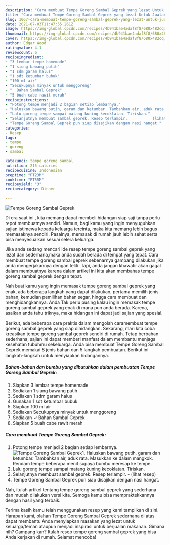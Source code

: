 ```yaml
---
description: "Cara membuat Tempe Goreng Sambal Geprek yang lezat Untuk Jualan"
title: "Cara membuat Tempe Goreng Sambal Geprek yang lezat Untuk Jualan"
slug: 1067-cara-membuat-tempe-goreng-sambal-geprek-yang-lezat-untuk-jualan
date: 2021-07-03T11:47:55.261Z
image: https://img-global.cpcdn.com/recipes/4b941bae4adaf8f8/680x482cq70/tempe-goreng-sambal-geprek-foto-resep-utama.jpg
thumbnail: https://img-global.cpcdn.com/recipes/4b941bae4adaf8f8/680x482cq70/tempe-goreng-sambal-geprek-foto-resep-utama.jpg
cover: https://img-global.cpcdn.com/recipes/4b941bae4adaf8f8/680x482cq70/tempe-goreng-sambal-geprek-foto-resep-utama.jpg
author: Edgar Wood
ratingvalue: 4.1
reviewcount: 6
recipeingredient:
- "3 lembar tempe homemade"
- "1 siung bawang putih"
- "1 sdm garam halus"
- "1 sdt ketumbar bubuk"
- "100 ml air"
- "Secukupnya minyak untuk menggoreng"
- "  Bahan Sambal Geprek"
- "5 buah cabe rawit merah"
recipeinstructions:
- "Potong tempe menjadi 2 bagian setiap lembarnya."
- "Haluskan bawang putih, garam dan ketumbar. Tambahkan air, aduk rata. Masukkan ke dalam mangkok. Rendam tempe beberapa menit supaya bumbu meresap ke tempe."
- "Lalu goreng tempe sampai matang kuning kecoklatan. Tiriskan."
- "Selanjutnya membuat sambal geprek. Resep terlampir.           (lihat resep)"
- "Tempe Goreng Sambal Geprek pun siap disajikan dengan nasi hangat."
categories:
- Resep
tags:
- tempe
- goreng
- sambal

katakunci: tempe goreng sambal 
nutrition: 215 calories
recipecuisine: Indonesian
preptime: "PT23M"
cooktime: "PT55M"
recipeyield: "3"
recipecategory: Dinner

---
```



![Tempe Goreng Sambal Geprek](https://img-global.cpcdn.com/recipes/4b941bae4adaf8f8/680x482cq70/tempe-goreng-sambal-geprek-foto-resep-utama.jpg)

Di era  saat ini , kita memang dapat membeli hidangan siap saji tanpa perlu repot membuatnya sendiri. Namun, bagi kamu yang ingin menyuguhkan sajian istimewa kepada keluarga tercinta, maka kita memang lebih bagus memasaknya sendiri. Pasalnya, memasak di rumah jauh lebih sehat serta bisa menyesuaikan sesuai selera keluarga.

Jika anda sedang mencari ide resep tempe goreng sambal geprek yang lezat dan sederhana,maka anda sudah berada di tempat yang tepat. Cara membuat tempe goreng sambal geprek  sebenarnya gampang dilakukan jika anda mengerjakannya dengan teliti. Tapi, anda jangan khawatir akan gagal dalam membuatnya 
karena dalam artikel ini kita akan membahas tempe goreng sambal geprek dengan tepat.  



Nah buat kamu yang ingin memasak tempe goreng sambal geprek yang enak, ada beberapa langkah yang dapat dilakukan, pertama memilih jenis bahan, kemudian pemilihan bahan segar, hingga cara membuat dan menghidangkannya. Anda Tak perlu pusing kalau ingin memasak tempe goreng sambal geprek yang enak di mana pun anda berada. Karena, asalkan anda  tahu triknya, maka hidangan ini dapat jadi sajian yang spesial.

Berikut, ada beberapa cara praktis  dalam mengolah caramembuat tempe goreng sambal geprek yang siap dihidangkan. Sekarang, mari kita coba kreasikan tempe goreng sambal geprek sendiri di rumah. Tetap berbahan sederhana, sajian ini dapat memberi manfaat dalam membantu menjaga kesehatan tubuhmu sekeluarga. Anda bisa membuat Tempe Goreng Sambal Geprek memakai 8 jenis bahan dan 5 langkah pembuatan. Berikut ini langkah-langkah untuk menyiapkan hidangannya.

<!--inarticleads1-->

##### Bahan-bahan dan bumbu yang dibutuhkan dalam pembuatan Tempe Goreng Sambal Geprek:

1. Siapkan 3 lembar tempe homemade
1. Sediakan 1 siung bawang putih
1. Sediakan 1 sdm garam halus
1. Gunakan 1 sdt ketumbar bubuk
1. Siapkan 100 ml air
1. Sediakan Secukupnya minyak untuk menggoreng
1. Sediakan  ✓ Bahan Sambal Geprek
1. Siapkan 5 buah cabe rawit merah




<!--inarticleads2-->

##### Cara membuat Tempe Goreng Sambal Geprek:

1. Potong tempe menjadi 2 bagian setiap lembarnya.
<img src="https://img-global.cpcdn.com/steps/7d2bef83572c1cba/160x128cq70/tempe-goreng-sambal-geprek-langkah-memasak-1-foto.jpg" alt="Tempe Goreng Sambal Geprek">1. Haluskan bawang putih, garam dan ketumbar. Tambahkan air, aduk rata. Masukkan ke dalam mangkok. Rendam tempe beberapa menit supaya bumbu meresap ke tempe.
1. Lalu goreng tempe sampai matang kuning kecoklatan. Tiriskan.
1. Selanjutnya membuat sambal geprek. Resep terlampir. -           (lihat resep)
1. Tempe Goreng Sambal Geprek pun siap disajikan dengan nasi hangat.




Nah, itulah artikel tentang  tempe goreng sambal geprek  yang sederhana dan mudah dilakukan versi kita. Semoga kamu bisa mempraktekkannya dengan hasil yang terbaik. 

Terima kasih kamu telah menggunakan resep yang kami tampilkan di sini. Harapan kami, olahan  Tempe Goreng Sambal Geprek sederhana di atas dapat membantu Anda menyiapkan masakan yang lezat untuk keluarga/teman ataupun menjadi inspirasi untuk berjualan makanan. Gimana nih? Gampang kan? Itulah resep tempe goreng sambal geprek yang bisa Anda kerjakan di rumah. Selamat mencoba!

